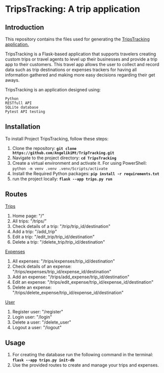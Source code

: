# **TripsTracking: A trip application**

## **Introduction**

This repository contains the files used for generating the <ins>TripsTracking<ins> application.

TripsTracking is a Flask-based application that supports travelers creating custom trips or travel agents to level up their businesses and provide a trip app to their customers. This travel app allows the user to collect and record data such as trip destinations or expenses trackers for having all information gathered and making more easy decisions regarding their get aways.

TripsTracking is an application designed using: 
```
Python
RESTfull API
SQLite database
Pytest API testing
```

## **Installation** 
To install Project TripsTracking, follow these steps:

1. Clone the repository: **`git clone https://github.com/AngelikiMt/TripTracking.git`**
2. Navigate to the project directory: **`cd TripsTracking`**
3. Create a virtual environment and activate it. For using PowerShell:         ```python -m venv .venv
.venv/Scripts/activate```
4. Install the Required Python packages: **`pip install -r requirements.txt`**
5. run the project locally: **`flask --app trips.py run`**

## **Routes** 
<ins>Trips</ins>
1. Home page: "/"
2. All trips: "/trips/"
3. Check details of a trip: "/trip/trip_id/destination"
4. Add a trip: "/add_trip" 
5. Edit a trip: "/edit_trip/trip_id/destination"
6. Delete a trip: "/delete_trip/trip_id/destination"

<ins>Expenses</ins>
1. All expenses: "/trips/expenses/trip_id/destination"
2. Check details of an expense: "/trips/expenses/trip_id/expense_id/destination"
3. Add an expense: "/trips/add_expense/trip_id/destination"
4. Edit an expense: "/trips/edit_expense/trip_id/expense_id/destination"
5. Delete an expense: "/trips/delete_expense/trip_id/expense_id/destination"

<ins>User</ins>
1. Register user: "/register"
2. Login user: "/login"
3. Delete a user: "/delete_user"
4. Logout a user: "/logout"

## **Usage**

1. For creating the database run the following command in the terminal:
**`flask --app trips.py init-db`**
2. Use the provided routes to create and manage your trips and expenses.



